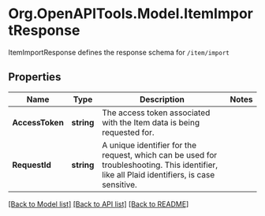 # Org.OpenAPITools.Model.ItemImportResponse
ItemImportResponse defines the response schema for `/item/import`

## Properties

Name | Type | Description | Notes
------------ | ------------- | ------------- | -------------
**AccessToken** | **string** | The access token associated with the Item data is being requested for. | 
**RequestId** | **string** | A unique identifier for the request, which can be used for troubleshooting. This identifier, like all Plaid identifiers, is case sensitive. | 

[[Back to Model list]](../README.md#documentation-for-models) [[Back to API list]](../README.md#documentation-for-api-endpoints) [[Back to README]](../README.md)

